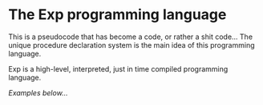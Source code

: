 # The Exp programming language

This is a pseudocode that has become a code, or rather a shit code...
The unique procedure declaration system is the main idea of this programming language.

Exp is a high-level, interpreted, just in time compiled programming language. 

*Examples below...*
